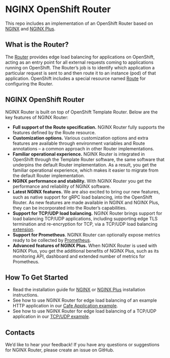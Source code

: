 # NGINX OpenShift Router

This repo includes an implementation of an OpenShift Router based on [NGINX](https://nginx.org) and [NGINX Plus](https://www.nginx.com/products/). 

## What is the Router?

The [Router](https://docs.okd.io/latest/install_config/router/index.html) provides edge load balancing for applications on OpenShift, acting as an entry point for all external requests coming to applications running on OpenShift. The Router’s job is to identify which application a particular request is sent to and then route it to an instance (pod) of that application. OpenShift includes a special resource named [Route](https://docs.okd.io/latest/architecture/networking/routes.html) for configuring the Router.

## NGINX OpenShift Router

NGINX Router is built on top of OpenShift Template Router. Below are the key features of NGINX  Router: 
* **Full support of the Route specification.** NGINX Router fully supports the features defined by the Route resource. 
* **Customization options.** Various customization options and extra features are available through environment variables and Route annotations – a common approach in other Router implementations. 
* **Familiar operational experience.** NGINX Router is integrated in OpenShift through the Template Router software, the same software that underpins the default Router implementation. As a result, you get the familiar operational experience, which makes it easier to migrate from the default Router implementation. 
* **NGINX performance and stability.** With NGINX Router you get the performance and reliability of NGINX software.
* **Latest NGINX features.** We are also excited to bring our new features, such as native support for gRPC load balancing, into the OpenShift Router. As new features are made available in NGINX and NGINX Plus, they can be incorporated into the Router’s capabilities. 
* **Support for TCP/UDP load balancing.** NGINX Router brings support for load balancing TCP/UDP applications, including supporting edge TLS termination and re-encryption for TCP, via a TCP/UDP load balancing [extension](docs/configuration.md/#tcpudp-load-balancing-extension).
* **Support for Prometheus**. NGINX Router can optionally expose metrics ready to be collected by [Prometheus](https://prometheus.io/).
* **Advanced features of NGINX Plus.** When NGINX Router is used with NGINX Plus, you get the additional benefits of NGINX Plus, such as its monitoring API, dashboard and extended number of metrics for Prometheus.

## How To Get Started

* Read the installation guide for [NGINX](docs/nginx-oss-router-install.md) or [NGINX Plus](docs/nginx-plus-router-install.md) installation instructions.
* See how to use NGINX Router for edge load balancing of an example HTTP application in our [Cafe Application example](examples/cafe-app).
* See how to use NGINX Router for edge load balancing of a TCP/UDP application in our [TCP/UDP example](examples/tcp-udp).

## Contacts

We’d like to hear your feedback! If you have any questions or suggestions for NGINX Router, please create an issue on GitHub.
